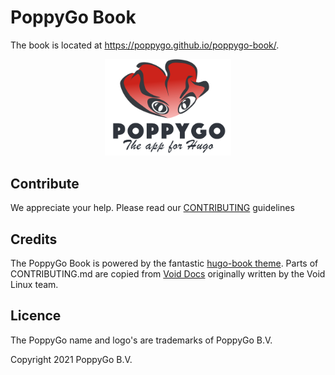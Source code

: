 # PoppyGo Book

The book is located at <https://poppygo.github.io/poppygo-book/>.

<center><img src="static/logo-banner.svg" width=40% /></center>

## Contribute

We appreciate your help. Please read our [CONTRIBUTING](CONTRIBUTING.md) guidelines 

## Credits

The PoppyGo Book is powered by the fantastic [hugo-book theme](https://github.com/alex-shpak/hugo-book).
Parts of CONTRIBUTING.md are copied from
[Void Docs](https://github.com/void-linux/void-docs) originally written by the Void Linux
team.

## Licence

The PoppyGo name and logo's are trademarks of PoppyGo B.V.

Copyright 2021 PoppyGo B.V.
